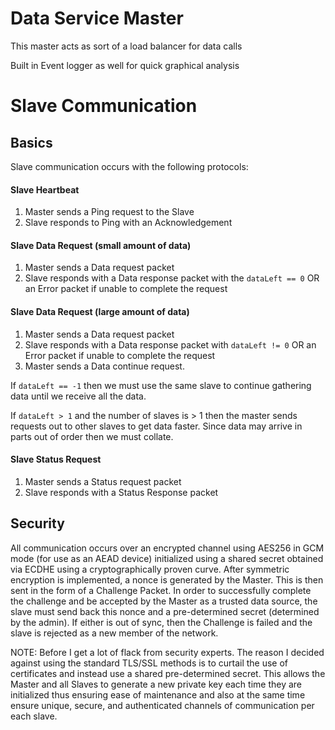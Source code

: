# Data Service Master

This master acts as sort of a load balancer for data calls

Built in Event logger as well for quick graphical analysis

# Slave Communication

## Basics
Slave communication occurs with the following protocols:

#### Slave Heartbeat
  1. Master sends a Ping request to the Slave
  2. Slave responds to Ping with an Acknowledgement

#### Slave Data Request (small amount of data)
  1. Master sends a Data request packet
  2. Slave responds with a Data response packet with the `dataLeft == 0` OR an Error packet if
    unable to complete the request

#### Slave Data Request (large amount of data)
  1. Master sends a Data request packet
  2. Slave responds with a Data response packet with `dataLeft != 0` OR an Error packet if
    unable to complete the request
  3. Master sends a Data continue request.

  If `dataLeft == -1` then we must use the same slave to continue gathering data until we receive all the data.

  If `dataLeft > 1` and the number of slaves is > 1 then the master sends requests out to other slaves to get data faster. Since data may arrive in parts out of order then we must collate.

#### Slave Status Request
  1. Master sends a Status request packet
  2. Slave responds with a Status Response packet

## Security
  All communication occurs over an encrypted channel using AES256 in GCM mode (for use as an AEAD device) initialized using a shared secret obtained via ECDHE using a cryptographically proven curve. After symmetric encryption is implemented, a
  nonce is generated by the Master. This is then sent in the form of a Challenge Packet. In order to successfully complete
  the challenge and be accepted by the Master as a trusted data source, the slave must send back this nonce and a
  pre-determined secret (determined by the admin). If either is out of sync, then the Challenge is failed and the slave
  is rejected as a new member of the network.

  NOTE: Before I get a lot of flack from security experts. The reason I decided against using the standard TLS/SSL methods is to curtail the use of certificates and instead use a shared pre-determined secret. This allows the Master and all Slaves to generate a new private key each time they are initialized thus ensuring ease of maintenance and also at the same time ensure unique, secure, and authenticated channels of communication per each slave.
